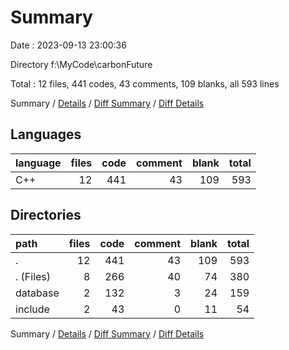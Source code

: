 # Summary

Date : 2023-09-13 23:00:36

Directory f:\\MyCode\\carbonFuture

Total : 12 files,  441 codes, 43 comments, 109 blanks, all 593 lines

Summary / [Details](details.md) / [Diff Summary](diff.md) / [Diff Details](diff-details.md)

## Languages
| language | files | code | comment | blank | total |
| :--- | ---: | ---: | ---: | ---: | ---: |
| C++ | 12 | 441 | 43 | 109 | 593 |

## Directories
| path | files | code | comment | blank | total |
| :--- | ---: | ---: | ---: | ---: | ---: |
| . | 12 | 441 | 43 | 109 | 593 |
| . (Files) | 8 | 266 | 40 | 74 | 380 |
| database | 2 | 132 | 3 | 24 | 159 |
| include | 2 | 43 | 0 | 11 | 54 |

Summary / [Details](details.md) / [Diff Summary](diff.md) / [Diff Details](diff-details.md)